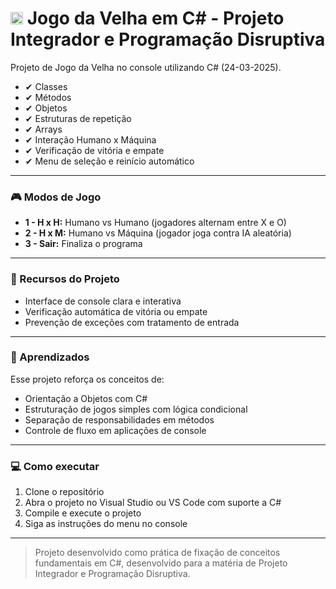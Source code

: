 # <img src="https://static-00.iconduck.com/assets.00/c-sharp-c-icon-1822x2048-wuf3ijab.png" width="20"/>  Jogo da Velha em C# - Projeto Integrador e Programação Disruptiva

<p align="left">Projeto de Jogo da Velha no console utilizando C# (24-03-2025).</p>

- ✔ Classes
- ✔ Métodos
- ✔ Objetos
- ✔ Estruturas de repetição
- ✔ Arrays 
- ✔ Interação Humano x Máquina
- ✔ Verificação de vitória e empate
- ✔ Menu de seleção e reinício automático

---

### 🎮 Modos de Jogo

- **1 - H x H:** Humano vs Humano (jogadores alternam entre X e O)
- **2 - H x M:** Humano vs Máquina (jogador joga contra IA aleatória)
- **3 - Sair:** Finaliza o programa

---

### 📌 Recursos do Projeto

- Interface de console clara e interativa
- Verificação automática de vitória ou empate
- Prevenção de exceções com tratamento de entrada

---

### 🧠 Aprendizados

Esse projeto reforça os conceitos de:

- Orientação a Objetos com C#
- Estruturação de jogos simples com lógica condicional
- Separação de responsabilidades em métodos
- Controle de fluxo em aplicações de console

---

### 💻 Como executar

1. Clone o repositório
2. Abra o projeto no Visual Studio ou VS Code com suporte a C#
3. Compile e execute o projeto
4. Siga as instruções do menu no console

---

> Projeto desenvolvido como prática de fixação de conceitos fundamentais em C#, desenvolvido para a matéria de Projeto Integrador e Programação Disruptiva.
